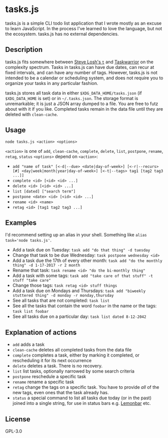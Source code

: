 # tasks.js

tasks.js is a simple CLI todo list application that I wrote mostly as an excuse to learn JavaScript. In the process I've
learned to love the language, but not the ecosystem. tasks.js has no external dependencies.

## Description

tasks.js fits somewhere between [Steve Losh's `t`](https://github.com/sjl/t) and
[Taskwarrior](https://taskwarrior.org/) on the complexity spectrum. Tasks in tasks.js can have due dates, can recur at
fixed intervals, and can have any number of tags. However, tasks.js is not intended to be a calendar or scheduling
system, and does not require you to organize your tasks in any particular fashion.

tasks.js stores all task data in either `$XDG_DATA_HOME/tasks.json` (if `$XDG_DATA_HOME` is set) or in `~/.tasks.json`.
The storage format is unremarkable; it is just a JSON array dumped to a file. You are free to futz about with it if you
like. Completed tasks remain in the data file until they are deleted with `clean-cache`.

## Usage

`node tasks.js <action> <options>`

`<action>` is one of `add`, `clean-cache`, `complete`, `delete`, `list`, `postpone`, `rename`, `retag`, `status`
`<options>` depend on `<action>`:

- `add "name of task" [<-d|--due> <date|day-of-week>] [<-r|--recurs> [#] <day|week|month|year|day-of-week>] [<-t|--tags>
  tag1 [tag2 tag3 ...]]`
- `complete <id> [<id> <id> ...]`
- `delete <id> [<id> <id> ...]`
- `list [dated] ["search term"]`
- `postpone <date> <id> [<id> <id> ...]`
- `rename <id> <name>`
- `retag <id> [tag1 tag2 tag3 ...]`

## Examples

I'd recommend setting up an alias in your shell. Something like `alias task='node tasks.js'`.

- Add a task due on Tuesday: `task add "do that thing" -d tuesday`
- Change that task to be due Wednesday: `task postpone wednesday <id>`
- Add a task due the 17th of every other month: `task add "do the monthly thing" -d 1-17-2017 -r 2 month`
- Rename that task: `task rename <id> "do the bi-monthly thing"`
- Add a task with some tags: `task add "take care of that stuff" -t stuff "take care"`
- Change those tags: `task retag <id> stuff things`
- Add a task due on Mondays and Thursdays: `task add "biweekly stuttered thing" -d monday -r monday,thursday`
- See all tasks that are not completed: `task list`
- See all the tasks that contain the word `foobar` in the name or the tags: `task list foobar`
- See all tasks due on a particular day: `task list dated 8-12-2042`

## Explanation of actions

- `add` adds a task
- `clean-cache` deletes all completed tasks from the data file
- `complete` completes a task, either by marking it completed, or rescheduling it for its next occurrence
- `delete` deletes a task. There is no recovery.
- `list` list tasks, optionally narrowed by some search criteria
- `postpone` reschedule a specific task
- `rename` rename a specific task
- `retag` change the tags on a specific task. You have to provide _all_ of the new tags, even ones that the task
  already has.
- `status` a special command to list all tasks due today (or in the past) joined into a single string, for use in
  status bars e.g. [Lemonbar](https://github.com/LemonBoy/bar) etc.

## License

GPL-3.0
